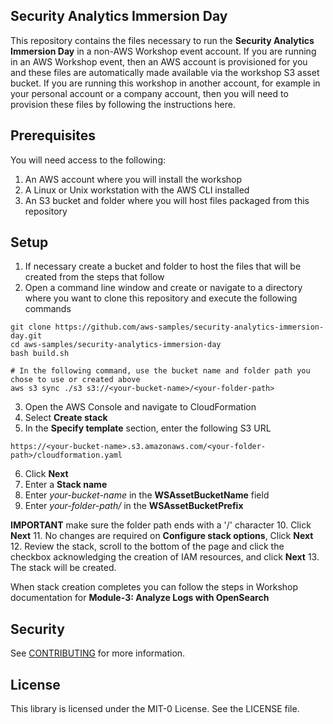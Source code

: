 ## Security Analytics Immersion Day

This repository contains the files necessary to run the **Security Analytics Immersion Day** in a non-AWS Workshop event account.  If you are running in an AWS Workshop event, then an AWS account is provisioned for you and these files are automatically made available via the workshop S3 asset bucket.  If you are running this workshop in another account, for example in your personal account or a company account, then you will need to provision these files by following the instructions here.

## Prerequisites

You will need access to the following:
1. An AWS account where you will install the workshop
2. A Linux or Unix workstation with the AWS CLI installed
3. An S3 bucket and folder where you will host files packaged from this repository

## Setup

1. If necessary create a bucket and folder to host the files that will be created from the steps that follow
2. Open a command line window and create or navigate to a directory where you want to clone this repository and execute the following commands
~~~
git clone https://github.com/aws-samples/security-analytics-immersion-day.git
cd aws-samples/security-analytics-immersion-day
bash build.sh

# In the following command, use the bucket name and folder path you chose to use or created above
aws s3 sync ./s3 s3://<your-bucket-name>/<your-folder-path>
~~~
3. Open the AWS Console and navigate to CloudFormation
4. Select **Create stack**
5. In the **Specify template** section, enter the following S3 URL
~~~
https://<your-bucket-name>.s3.amazonaws.com/<your-folder-path>/cloudformation.yaml
~~~
6. Click **Next**
7. Enter a **Stack name**
8. Enter _your-bucket-name_ in the **WSAssetBucketName** field
9. Enter _your-folder-path/_ in the **WSAssetBucketPrefix**

**IMPORTANT** make sure the folder path ends with a '/' character
10. Click **Next**
11. No changes are required on **Configure stack options**, Click **Next**
12. Review the stack, scroll to the bottom of the page and click the checkbox acknowledging the creation of IAM resources, and click **Next**
13. The stack will be created.

When stack creation completes you can follow the steps in Workshop documentation for **Module-3: Analyze Logs with OpenSearch**

## Security

See [CONTRIBUTING](CONTRIBUTING.md#security-issue-notifications) for more information.

## License

This library is licensed under the MIT-0 License. See the LICENSE file.

